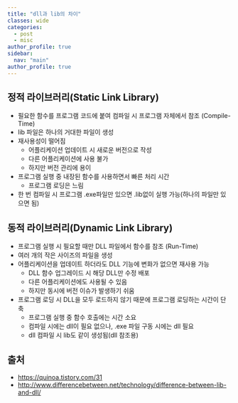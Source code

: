 ```yaml
---
title: "dll과 lib의 차이"
classes: wide
categories: 
  - post
  - misc
author_profile: true
sidebar:
  nav: "main"
author_profile: true
---
```


## 정적 라이브러리(Static Link Library)
* 필요한 함수를 프로그램 코드에 붙여 컴파일 시 프로그램 자체에서 참조 (Compile-Time)
* lib 파일은 하나의 거대한 파일이 생성
* 재사용성이 떨어짐
  * 어플리케이션 업데이트 시 새로운 버전으로 작성
  * 다른 어플리케이션에 사용 불가
  * 하지만 버전 관리에 용이
* 프로그램 실행 중 내장된 함수를 사용하면서 빠른 처리 시간
  * 프로그램 로딩은 느림
* 한 번 컴파일 시 프로그램 .exe파일만 있으면 .lib없이 실행 가능(하나의 파일만 있으면 됨)
  
## 동적 라이브러리(Dynamic Link Library)
* 프로그램 실행 시 필요할 때만 DLL 파일에서 함수를 참조 (Run-Time)
* 여러 개의 작은 사이즈의 파일을 생성
* 어플리케이션을 업데이트 하더라도 DLL 기능에 변화가 없으면 재사용 가능
  * DLL 함수 업그레이드 시 해당 DLL만 수정 배포
  * 다른 어플리케이션에도 사용될 수 있음
  * 하지만 동시에 버전 이슈가 발생하기 쉬움
* 프로그램 로딩 시 DLL을 모두 로드하지 않기 때문에 프로그램 로딩하는 시간이 단축
  * 프로그램 실행 중 함수 호출에는 시간 소요
  * 컴파일 시에는 dll이 필요 없으나, .exe 파일 구동 시에는 dll 필요
  * dll 컴파일 시 lib도 같이 생성됨(dll 참조용)

## 출처
* <https://quinoa.tistory.com/31>
* <http://www.differencebetween.net/technology/difference-between-lib-and-dll/>